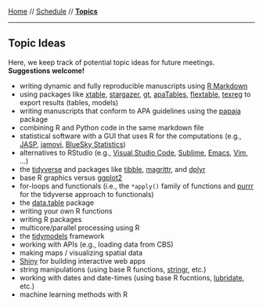 [Home](README.md) // [Schedule](schedule.md) // **[Topics](topics.md)**

---

## Topic Ideas

Here, we keep track of potential topic ideas for future meetings. **Suggestions welcome!**

* writing dynamic and fully reproducible manuscripts using [R Markdown](https://rmarkdown.rstudio.com)
* using packages like [xtable](https://cran.r-project.org/package=xtable), [stargazer](https://cran.r-project.org/package=stargazer), [gt](https://gt.rstudio.com/), [apaTables](https://cran.r-project.org/package=apaTables), [flextable](https://cran.r-project.org/package=flextable), [texreg](https://cran.r-project.org/package=texreg) to export results (tables, models)
* writing manuscripts that conform to APA guidelines using the [papaja](https://cran.r-project.org/package=papaja) package
* combining R and Python code in the same markdown file
* statistical software with a GUI that uses R for the computations (e.g., [JASP](https://jasp-stats.org/), [jamovi](https://www.jamovi.org/), [BlueSky Statistics](https://www.blueskystatistics.com))
* alternatives to RStudio (e.g., [Visual Studio Code](https://code.visualstudio.com), [Sublime](https://www.sublimetext.com), [Emacs](https://www.gnu.org/software/emacs/), [Vim](https://www.vim.org), ...)
* the [tidyverse](https://www.tidyverse.org) and packages like [tibble](https://tibble.tidyverse.org), [magrittr](https://magrittr.tidyverse.org), and [dplyr](https://dplyr.tidyverse.org)
* base R graphics versus [ggplot2](https://ggplot2.tidyverse.org)
* for-loops and functionals (i.e., the `*apply()` family of functions and [purrr](https://purrr.tidyverse.org) for the tidyverse approach to functionals)
* the [data.table](https://cran.r-project.org/package=data.table) package
* writing your own R functions
* writing R packages
* multicore/parallel processing using R
* the [tidymodels](https://www.tidymodels.org) framework
* working with APIs (e.g., loading data from CBS)
* making maps / visualizing spatial data
* [Shiny](https://shiny.rstudio.com) for building interactive web apps
* string manipulations (using base R functions, [stringr](https://stringr.tidyverse.org), etc.)
* working with dates and date-times (using base R fucntions, [lubridate](https://lubridate.tidyverse.org), etc.)
* machine learning methods with R
